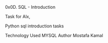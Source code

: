 0x0D. SQL - Introduction


Task for Alx,



Python sql introduction tasks

Technology Used
MYSQL
Author
Mostafa Kamal
